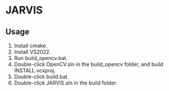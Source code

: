 # JARVIS

## Usage
1. Install cmake. 
1. Install VS2022. 
1. Run build_opencv.bat. 
1. Double-click OpenCV.sln in the build_opencv folder, and build INSTALL.vcxproj. 
1. Double-click build.bat. 
1. Double-click JARVIS.sln in the build folder.